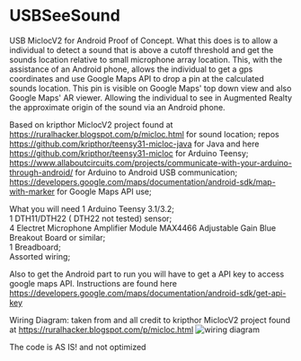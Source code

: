 # USBSeeSound
USB MiclocV2 for Android Proof of Concept. What this does is to allow a individual to detect a sound that is above a cutoff threshold and get the sounds
location relative to small microphone array location. This, with the assistance of an Android phone, allows the individual to get a gps coordinates and use Google Maps
API to drop a pin at the calculated sounds location. This pin is visible on Google Maps' top down view and also Google Maps' AR viewer. Allowing the individual to see in Augmented Realty the approximate origin of the sound via an Android phone. 

Based on kripthor MiclocV2 project found at https://ruralhacker.blogspot.com/p/micloc.html for sound location;
repos https://github.com/kripthor/teensy31-micloc-java for Java and here https://github.com/kripthor/teensy31-micloc for Arduino Teensy;
https://www.allaboutcircuits.com/projects/communicate-with-your-arduino-through-android/ for Arduino to Android USB communication;
https://developers.google.com/maps/documentation/android-sdk/map-with-marker for Google Maps API use;



What you will need
1 Arduino Teensy 3.1/3.2;<br /> 
1 DTH11/DTH22 ( DTH22 not tested) sensor;<br /> 
4 Electret Microphone Amplifier Module MAX4466 Adjustable Gain Blue Breakout Board or similar;<br /> 
1 Breadboard;<br /> 
Assorted wiring;<br /> 

Also to get the Android part to run you will have to get a API key to access google maps API. Instructions are found here  
https://developers.google.com/maps/documentation/android-sdk/get-api-key

Wiring Diagram: taken from and all credit to kripthor MiclocV2 project found at https://ruralhacker.blogspot.com/p/micloc.html 
![wiring diagram](https://user-images.githubusercontent.com/97481499/149629940-39481cfd-9298-4d0b-94be-99061c1a6706.jpg)

The code is AS IS! and not optimized
